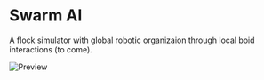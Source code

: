 # Swarm AI

A flock simulator with global robotic organizaion through local boid interactions (to come).

![Preview](https://github.com/Xeladarocks/swarm_ai/blob/master/imgs/download.png?raw=true)
